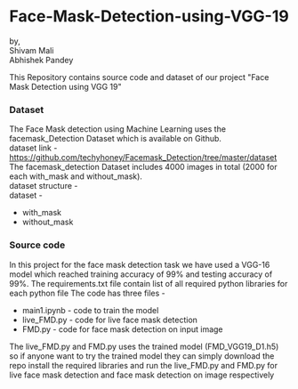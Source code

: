 # Face-Mask-Detection-using-VGG-19

by,<br>
Shivam Mali<br>
Abhishek Pandey<br>


This Repository contains source code and dataset of our project "Face Mask Detection using VGG 19"

### Dataset 

The Face Mask detection using Machine Learning uses the facemask_Detection Dataset which is available on Github.<br>
dataset link - https://github.com/techyhoney/Facemask_Detection/tree/master/dataset<br>
The facemask_detection Dataset includes 4000 images in total (2000 for each with_mask and without_mask).<br>
dataset structure - <br>
dataset - 
* with_mask
* without_mask<br>

### Source code 

In this project for the face mask detection task we have used a VGG-16 model which reached training accuracy of 99% and testing accuracy of 99%.
The requirements.txt file contain list of all required python libraries for each python file 
The code has three files - 
* main1.ipynb - code to train the model
* live_FMD.py - code for live face mask detection
* FMD.py - code for face mask detection on input image

The live_FMD.py and FMD.py uses the trained model (FMD_VGG19_D1.h5) so if anyone want to try the trained model they can simply download the repo install the required libraries and run the live_FMD.py and FMD.py for live face mask detection and face mask detection on image respectively

